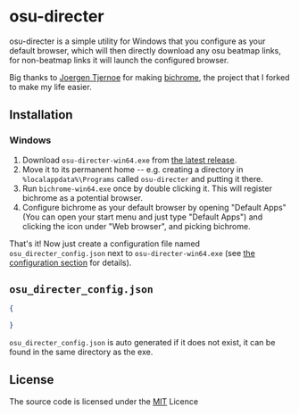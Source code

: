 # osu-directer

osu-directer is a simple utility for Windows that you configure as your default browser, which will then directly download any osu beatmap links, for non-beatmap links it will launch the configured browser.

Big thanks to [Joergen Tjernoe](https://github.com/jorgenpt) for making [bichrome](https://github.com/jorgenpt/bichrome), the project that I forked to make my life easier.

## Installation

### Windows

1. Download `osu-directer-win64.exe` from [the latest release](https://github.com/ArjixWasTaken/osu-directer/releases/latest).
2. Move it to its permanent home -- e.g. creating a directory in `%localappdata%\Programs` called `osu-directer` and putting it there.
3. Run `bichrome-win64.exe` once by double clicking it. This will register bichrome as a potential browser.
4. Configure bichrome as your default browser by opening "Default Apps" (You can open your start menu and just type "Default Apps") and clicking the icon under "Web browser", and picking bichrome.

That's it! Now just create a configuration file named `osu_directer_config.json` next to `osu-directer-win64.exe` (see [the configuration section](#config) for details).


## `osu_directer_config.json`

```json
{
   
}
```

`osu_directer_config.json` is auto generated if it does not exist, it can be found in the same directory as the exe.

## License

The source code is licensed under the [MIT](http://opensource.org/licenses/MIT) Licence
